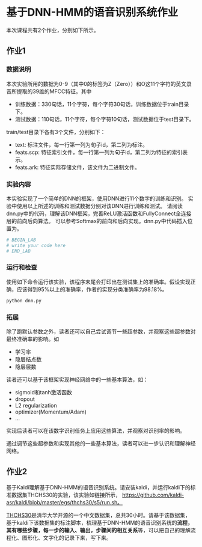 # 基于DNN-HMM的语音识别系统作业

本次课程共有2个作业，分别如下所示。

## 作业1

### 数据说明
本次实验所用的数据为0-9（其中0的标签为Z（Zero））和O这11个字符的英文录音所提取的39维的MFCC特征。其中
* 训练数据：330句话，11个字符，每个字符30句话，训练数据位于train目录下。
* 测试数据：110句话，11个字符，每个字符10句话，测试数据位于test目录下。

train/test目录下各有3个文件，分别如下：
* text: 标注文件，每一行第一列为句子id，第二列为标注。
* feats.scp: 特征索引文件，每一行第一列为句子id，第二列为特征的索引表示。
* feats.ark: 特征实际存储文件，该文件为二进制文件。

### 实验内容
本实验实现了一个简单的DNN的框架，使用DNN进行11个数字的训练和识别。
实验中使用以上所述的训练和测试数据分别对该DNN进行训练和测试。
请阅读dnn.py中的代码，理解该DNN框架，完善ReLU激活函数和FullyConnect全连接层的前向后向算法。
可以参考Softmax的前向和后向实现。dnn.py中代码插入位置为。
``` python
# BEGIN_LAB
# write your code here
# END_LAB
```

### 运行和检查

使用如下命令运行该实验，该程序末尾会打印出在测试集上的准确率。假设实现正确，应该得到95%以上的准确率，作者的实现分类准确率为98.18%。

``` sh
python dnn.py
```

### 拓展
除了跑默认参数之外，读者还可以自己尝试调节一些超参数，并观察这些超参数对最终准确率的影响。如
* 学习率
* 隐层结点数
* 隐层层数

读者还可以基于该框架实现神经网络中的一些基本算法，如：
* sigmoid和tanh激活函数
* dropout
* L2 regularization
* optimizer(Momentum/Adam)
* ...

实现后读者可以在该数字识别任务上应用这些算法，并观察对识别率的影响。

通过调节这些超参数和实现其他的一些基本算法，读者可以进一步认识和理解神经网络。

## 作业2

基于Kaldi理解基于DNN-HMM的语音识别系统。请安装kaldi，并运行kaldi下的标准数据集THCHS30的实验，该实验如链接所示， 
https://github.com/kaldi-asr/kaldi/blob/master/egs/thchs30/s5/run.sh。

[THCHS30](http://www.openslr.org/18/)是清华大学开源的一个中文数据集，总共30小时。请基于该数据集，基于kaldi下该数据集的标注脚本，梳理基于DNN-HMM的语音识别系统的**流程，其有哪些步骤，每一步的输入、输出，步骤间的相互关系**等，可以把自己的理解流程化、图形化、文字化的记录下来，写下来。

